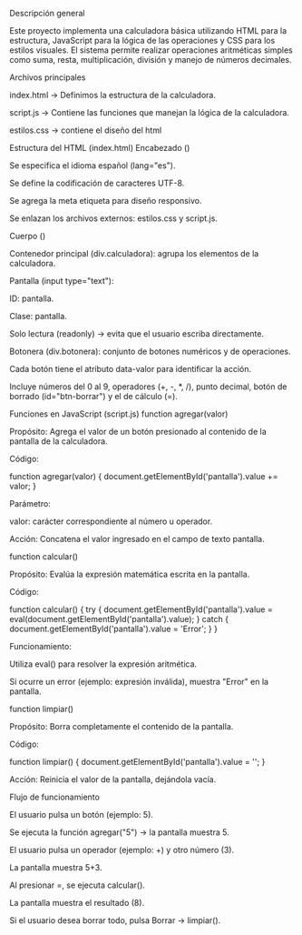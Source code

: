  Descripción general

Este proyecto implementa una calculadora básica utilizando HTML para la estructura, JavaScript para la lógica de las operaciones y CSS para los estilos visuales.
El sistema permite realizar operaciones aritméticas simples como suma, resta, multiplicación, división y manejo de números decimales.

 Archivos principales

index.html → Definimos la estructura de la calculadora.

script.js -> Contiene las funciones que manejan la lógica de la calculadora.

estilos.css -> contiene el diseño del html

Estructura del HTML (index.html)
    Encabezado (<head>)

Se especifica el idioma español (lang="es").

Se define la codificación de caracteres UTF-8.

Se agrega la meta etiqueta para diseño responsivo.

Se enlazan los archivos externos: estilos.css y script.js.

 Cuerpo (<body>)

Contenedor principal (div.calculadora): agrupa los elementos de la calculadora.

Pantalla (input type="text"):

ID: pantalla.

Clase: pantalla.

Solo lectura (readonly) → evita que el usuario escriba directamente.

Botonera (div.botonera): conjunto de botones numéricos y de operaciones.

Cada botón tiene el atributo data-valor para identificar la acción.

Incluye números del 0 al 9, operadores (+, -, *, /), punto decimal, botón de borrado (id="btn-borrar") y el de cálculo (=).

Funciones en JavaScript (script.js)
    function agregar(valor)

Propósito:
Agrega el valor de un botón presionado al contenido de la pantalla de la calculadora.

Código:

function agregar(valor) {
  document.getElementById('pantalla').value += valor;
}


Parámetro:

valor: carácter correspondiente al número u operador.

Acción:
Concatena el valor ingresado en el campo de texto pantalla.

 function calcular()

Propósito:
Evalúa la expresión matemática escrita en la pantalla.

Código:

function calcular() {
  try {
    document.getElementById('pantalla').value = eval(document.getElementById('pantalla').value);
  } catch {
    document.getElementById('pantalla').value = 'Error';
  }
}


Funcionamiento:

Utiliza eval() para resolver la expresión aritmética.

Si ocurre un error (ejemplo: expresión inválida), muestra "Error" en la pantalla.


 function limpiar()

Propósito:
Borra completamente el contenido de la pantalla.

Código:

function limpiar() {
  document.getElementById('pantalla').value = '';
}


Acción:
Reinicia el valor de la pantalla, dejándola vacía.

 Flujo de funcionamiento

El usuario pulsa un botón (ejemplo: 5).

Se ejecuta la función agregar("5") → la pantalla muestra 5.

El usuario pulsa un operador (ejemplo: +) y otro número (3).

La pantalla muestra 5+3.

Al presionar =, se ejecuta calcular().

La pantalla muestra el resultado (8).

Si el usuario desea borrar todo, pulsa Borrar → limpiar().
